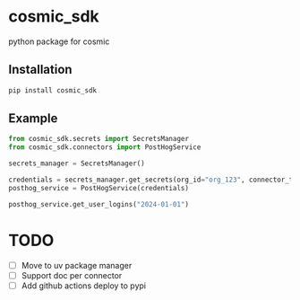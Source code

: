 # cosmic_sdk
python package for cosmic


## Installation

```bash
pip install cosmic_sdk
```

## Example

```python
from cosmic_sdk.secrets import SecretsManager
from cosmic_sdk.connectors import PostHogService

secrets_manager = SecretsManager()

credentials = secrets_manager.get_secrets(org_id="org_123", connector_type="posthog")
posthog_service = PostHogService(credentials)

posthog_service.get_user_logins("2024-01-01")
```


# TODO
- [ ] Move to uv package manager 
- [ ] Support doc per connector 
- [ ] Add github actions deploy to pypi